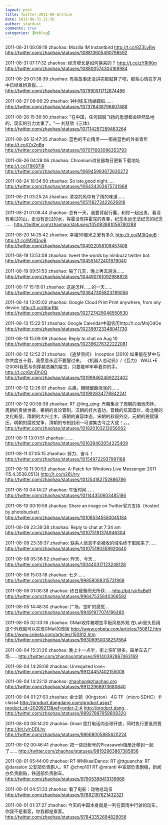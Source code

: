 ```yaml
---
layout: post
title: Twitter-2011-08-Archive
date: 2011-08-31 21:36
author: stardust
comments: true
categories: [Weblog]
---
```

2011-08-31 08:09:19
zhaohao: Mozilla IM Instantbird http://t.co/8Z3LyBw
http://twitter.com/zhaohao/statuses/108813605490798592

2011-08-31 07:17:32
zhaohao: 经济增长是如何换来的？ http://t.co/zYRlfKm
http://twitter.com/zhaohao/statuses/108800574304169984

2011-08-29 01:38:39
zhaohao: 有些故事还没讲完那就算了吧，那些心情在岁月中已经难辨真假……
http://twitter.com/zhaohao/statuses/107990511712874496

2011-08-27 09:06:29
zhaohao: 钟村练车场蝴蝶桩……
http://twitter.com/zhaohao/statuses/107378438796607488

2011-08-26 15:36:50
zhaohao: "在中国，任何超脱飞扬的思想都会砰然坠地的，现实的引力太重了。"— 刘慈欣《三体》
http://twitter.com/zhaohao/statuses/107114287289483264

2011-08-26 12:47:35
zhaohao: 蓝色的不止精灵——那些蓝色的外省青年 http://t.co/lZx2gBq
http://twitter.com/zhaohao/statuses/107071693096353793

2011-08-26 04:28:06
zhaohao: Chromium浏览器每日更新下载地址 http://t.co/79K87IR
http://twitter.com/zhaohao/statuses/106945993672630272

2011-08-24 18:34:50
zhaohao: So late,good night......
http://twitter.com/zhaohao/statuses/106434303675731968

2011-08-21 03:25:24
zhaohao: 清凉的风中有了雨的味道……
http://twitter.com/zhaohao/statuses/105118273422626816

2011-08-21 01:08:44
zhaohao: 总有一天，我要背起行囊，和你一起出发，看没有看过的山，走没有走过的水，挥霍没有挥霍完的青春，纪念永远无法纪念的纪念 ……
http://twitter.com/zhaohao/statuses/105083881056780288

2011-08-20 14:25:42
zhaohao: 幸福59厘米之爱有多久 http://t.co/M3IQnoB : http://t.co/M3IQnoB
http://twitter.com/zhaohao/statuses/104922056109457408

2011-08-19 13:53:08
zhaohao: tweet the words by nimbuzz twitter bot.
http://twitter.com/zhaohao/statuses/104551472401879040

2011-08-19 09:51:53
zhaohao: 隔了几天，晚上再去游泳……
http://twitter.com/zhaohao/statuses/104490761092988928

2011-08-17 15:15:01
zhaohao: 这是怎样……的一天……
http://twitter.com/zhaohao/statuses/103847305823789056

2011-08-14 13:05:02
zhaohao: Google Cloud Print Print anywhere, from any device. http://t.co/6tqrRbl
http://twitter.com/zhaohao/statuses/102727429046550530

2011-08-13 15:22:51
zhaohao: Google Calendar中国农历http://t.co/MnjOdOe
http://twitter.com/zhaohao/statuses/102399723348041730

2011-08-13 15:09:09
zhaohao: Reply to chat on Aug 10
http://twitter.com/zhaohao/statuses/102396276322222081

2011-08-12 12:52:21
zhaohao: 《盗梦空间》 Inception (2010) 如果能在梦中与你共度五十载，我愿意永远不要醒过来。 《机器人总动员》/《瓦力》 WALL•E (2008)我愿与你穿越浩瀚的星空，只要能牢牢牵着你的手。 http://t.co/6znDhGQ
http://twitter.com/zhaohao/statuses/101999462469222402

2011-08-12 12:26:01
zhaohao: 头痛，眼睛酸酸涨涨的……
http://twitter.com/zhaohao/statuses/101992834776842241

2011-08-12 00:59:38
zhaohao: RT @ling_qing: 兲朝集合了商朝的酒池肉林，周朝的贵族世袭，秦朝的言论管制，汉朝的好大喜功，晋魏的炫富糜烂，南北朝的文化断层，隋朝的大兴土木，唐朝的雍容体态，宋朝的软弱外交，元朝的税赋镇压，明朝的腐败党争，清朝的专制封闭—可谓集古今之大成！。。。
http://twitter.com/zhaohao/statuses/101820103213056002

2011-08-11 13:01:51
zhaohao: ......
http://twitter.com/zhaohao/statuses/101639463054225409

2011-08-11 07:05:15
zhaohao: 努力、奋斗！
http://twitter.com/zhaohao/statuses/101549722937991168

2011-08-10 11:30:53
zhaohao: A-Patch for Windows Live Messenger 2011 (15.4.3538.0513) http://t.co/n26Urrv
http://twitter.com/zhaohao/statuses/101254182752886786

2011-08-10 04:14:27
zhaohao: 午饭时间……
http://twitter.com/zhaohao/statuses/101144350603485186

2011-08-10 00:19:59
zhaohao: Share an image on Twitter官方支持（hosted by photobucket）
http://twitter.com/zhaohao/statuses/101085345550045184

2011-08-09 23:39:38
zhaohao: Reply to chat at 7:34 am
http://twitter.com/zhaohao/statuses/101075191374946304

2011-08-09 23:39:37
zhaohao: 联系人信息不全被收的域名终于取回来了……
http://twitter.com/zhaohao/statuses/101075190359920640

2011-08-08 05:36:52
zhaohao: 昨天、今天...
http://twitter.com/zhaohao/statuses/100440317123248128

2011-08-06 15:03:18
zhaohao: 七夕……
http://twitter.com/zhaohao/statuses/99858088315731968

2011-08-06 01:06:38
zhaohao: 终日疲惫而无所获……http://bit.ly/r5sBeR
http://twitter.com/zhaohao/statuses/99647535840366592

2011-08-05 14:48:30
zhaohao: 广场，空旷的感觉…
http://twitter.com/zhaohao/statuses/99491977074196480

2011-08-05 02:33:16
zhaohao: GMail收件箱增加平板风格外观 在Lab里头启用这个外观就可以实现GMail的改版 http://www.cnbeta.com/articles/150812.htm http://www.cnbeta.com/articles/150812.htm
http://twitter.com/zhaohao/statuses/99306950038257664

2011-08-04 15:31:26
zhaohao: 晚上十一点半，街上空旷很多，踩单车去广场……
http://twitter.com/zhaohao/statuses/99140392867463169

2011-08-04 14:28:06
zhaohao: Unrequited love~
http://twitter.com/zhaohao/statuses/99124457402155008

2011-08-04 14:22:12
zhaohao: zhaohao@zhaohao.org
http://twitter.com/zhaohao/statuses/99122968973680640

2011-08-04 01:27:03
zhaohao: 金士顿（Kingston） 4G TF（micro SDHC）卡 class4 http://product.dangdang.com/product.aspx?product_id=20299213&ref=order-2-A http://product.dang...
http://twitter.com/zhaohao/statuses/98927897959608320

2011-08-03 08:14:20
zhaohao: Gmail 里打电话向全球开放，同时执行更低资费 http://bit.ly/nDDLhv
http://twitter.com/zhaohao/statuses/98668005885620224

2011-08-02 00:46:41
zhaohao: 把一些旧帐号的Picasaweb相册迁移到一起了......
http://twitter.com/zhaohao/statuses/98192963867385856

2011-08-01 05:44:00
zhaohao: RT @MikaelDance: RT @ttguancha: RT @darasion 公安部负责删人。RT @chnp101 RT @mranti 中宣部负责删稿，新闻办负责删贴，铁道部负责删车。
http://twitter.com/zhaohao/statuses/97905398413139968

2011-08-01 04:51:33
zhaohao: 看了电影：动物总动员
http://twitter.com/zhaohao/statuses/97892197621432321

2011-08-01 01:37:27
zhaohao: 今天的中国本身就是一列在雷雨中行驶的动车，你我不是看客，你我都是乘客。
http://twitter.com/zhaohao/statuses/97843352694829056
